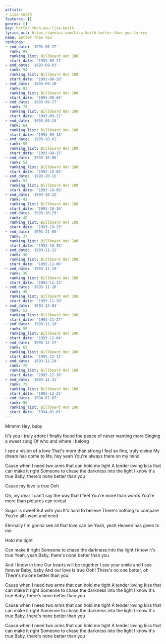 ```yaml
---
artists:
- Lisa Keith
features: []
genres: []
key: better-than-you-lisa-keith
lyrics_url: https://genius.com/Lisa-keith-better-than-you-lyrics
name: Better Than You
rankings:
- end_date: '1993-08-27'
  rank: 99
  ranking_list: Billboard Hot 100
  start_date: '1993-08-21'
- end_date: '1993-09-03'
  rank: 94
  ranking_list: Billboard Hot 100
  start_date: '1993-08-28'
- end_date: '1993-09-10'
  rank: 83
  ranking_list: Billboard Hot 100
  start_date: '1993-09-04'
- end_date: '1993-09-17'
  rank: 74
  ranking_list: Billboard Hot 100
  start_date: '1993-09-11'
- end_date: '1993-09-24'
  rank: 64
  ranking_list: Billboard Hot 100
  start_date: '1993-09-18'
- end_date: '1993-10-01'
  rank: 55
  ranking_list: Billboard Hot 100
  start_date: '1993-09-25'
- end_date: '1993-10-08'
  rank: 52
  ranking_list: Billboard Hot 100
  start_date: '1993-10-02'
- end_date: '1993-10-15'
  rank: 52
  ranking_list: Billboard Hot 100
  start_date: '1993-10-09'
- end_date: '1993-10-22'
  rank: 43
  ranking_list: Billboard Hot 100
  start_date: '1993-10-16'
- end_date: '1993-10-29'
  rank: 42
  ranking_list: Billboard Hot 100
  start_date: '1993-10-23'
- end_date: '1993-11-05'
  rank: 37
  ranking_list: Billboard Hot 100
  start_date: '1993-10-30'
- end_date: '1993-11-12'
  rank: 36
  ranking_list: Billboard Hot 100
  start_date: '1993-11-06'
- end_date: '1993-11-19'
  rank: 38
  ranking_list: Billboard Hot 100
  start_date: '1993-11-13'
- end_date: '1993-11-26'
  rank: 46
  ranking_list: Billboard Hot 100
  start_date: '1993-11-20'
- end_date: '1993-12-03'
  rank: 53
  ranking_list: Billboard Hot 100
  start_date: '1993-11-27'
- end_date: '1993-12-10'
  rank: 59
  ranking_list: Billboard Hot 100
  start_date: '1993-12-04'
- end_date: '1993-12-17'
  rank: 65
  ranking_list: Billboard Hot 100
  start_date: '1993-12-11'
- end_date: '1993-12-24'
  rank: 70
  ranking_list: Billboard Hot 100
  start_date: '1993-12-18'
- end_date: '1993-12-31'
  rank: 79
  ranking_list: Billboard Hot 100
  start_date: '1993-12-25'
- end_date: '1994-01-07'
  rank: 90
  ranking_list: Billboard Hot 100
  start_date: '1994-01-01'
---
```

Mmmm
Hey, baby

It's you I truly adore
I finally found the peace of never wanting more
Singing a sweet song
Of who and where I belong

I see a vision of a love
That's more than strong
I feel so fine, truly divine
My dream has come to life, hey yeah
You're always there on my mind

Cause when I need two arms that can hold me tight
A tender loving kiss that can make it right
Someone to chase the darkness into the light
I know it's true
Baby, there's none better than you

Cause my love is true
Ooh

Oh, my dear
I can't say the way that I feel
You're more than words
You're more than pictures can reveal

Sugar is sweet
But with you
It's hard to believe
There's nothing to compare
You're all I want and need

Eternally
I'm gonna see all that love can be
Yeah, yeah
Heaven has given to me

Hold me tight

Can make it right
Someone to chase the darkness into the light
I know it's true
Yeah, yeah
Baby, there's none better than you

And I know in time
Our hearts will be together
I see your smile and I see forever
Baby, baby
And our love is true
Ooh!
There's no one better, oh
There's no one better than you

Cause when I need two arms that can hold me tight
A tender loving kiss that can make it right
Someone to chase the darkness into the light
I know it's true
Baby, there's none better than you

Cause when I need two arms that can hold me tight
A tender loving kiss that can make it right
Someone to chase the darkness into the light
I know it's true
Baby, there's none better than you

Cause when I need two arms that can hold me tight
A tender loving kiss that can make it right
Someone to chase the darkness into the light
I know it's true
Baby, there's none better than you
